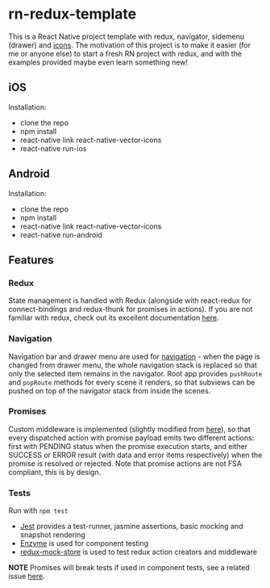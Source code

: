 # rn-redux-template
This is a React Native project template with redux, navigator, sidemenu (drawer) and [icons](https://github.com/oblador/react-native-vector-icons). The motivation of this project is to make it easier (for me or anyone else) to start a fresh RN project with redux, and with the examples provided maybe even learn something new!

## iOS
Installation:
  - clone the repo
  - npm install
  - react-native link react-native-vector-icons
  - react-native run-ios

## Android
Installation:
  - clone the repo
  - npm install
  - react-native link react-native-vector-icons
  - react-native run-android
  
## Features
### Redux
State management is handled with Redux (alongside with react-redux for connect-bindings and redux-thunk for promises in actions). If you are not familiar with redux, check out its excellent documentation [here](http://redux.js.org/).

### Navigation
Navigation bar and drawer menu are used for [navigation](https://facebook.github.io/react-native/docs/navigator.html) - when the page is changed from drawer menu, the whole navigation stack is replaced so that only the selected item remains in the navigator. Root app provides `pushRoute` and `popRoute` methods for every scene it renders, so that subviews can be pushed on top of the navigator stack from inside the scenes.

### Promises
Custom middleware is implemented (slightly modified from [here](http://redux.js.org/docs/advanced/Middleware.html)), so that every dispatched action with promise payload emits two different actions: first with PENDING status when the promise execution starts, and either SUCCESS or ERROR result (with data and error items respectively) when the promise is resolved or rejected. Note that promise actions are not FSA compliant, this is by design.

### Tests
Run with `npm test`

  * [Jest](https://facebook.github.io/jest/) provides a test-runner, jasmine assertions, basic mocking and snapshot rendering
  * [Enzyme](https://github.com/airbnb/enzyme/) is used for component testing
  * [redux-mock-store](https://github.com/arnaudbenard/redux-mock-store) is used to test redux action creators and middleware
  
**NOTE** Promises will break tests if used in component tests, see a related issue [here](https://github.com/facebook/jest/issues/1760).
